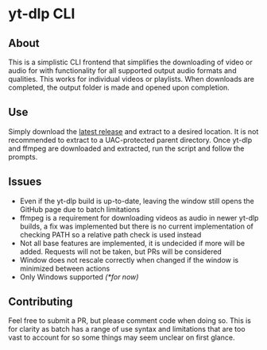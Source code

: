 # yt-dlp CLI

## About
This is a simplistic CLI frontend that simplifies the downloading of video or audio for with functionality for all supported output audio formats and qualities. This works for individual videos or playlists. When downloads are completed, the output folder is made and opened upon completion.

## Use
Simply download the [latest release](https://github.com/MrMendelli/yt-dlp-CLI/releases/latest) and extract to a desired location. It is not recommended to extract to a UAC-protected parent directory. Once yt-dlp and ffmpeg are downloaded and extracted, run the script and follow the prompts.

## Issues
- Even if the yt-dlp build is up-to-date, leaving the window still opens the GitHub page due to batch limitations
- ffmpeg is a requirement for downloading videos as audio in newer yt-dlp builds, a fix was implemented but there is no current implementation of checking PATH so a relative path check is used instead
- Not all base features are implemented, it is undecided if more will be added. Requests will not be taken, but PRs will be considered
- Window does not rescale correctly when changed if the window is minimized between actions
- Only Windows supported _(*for now)_

## Contributing
Feel free to submit a PR, but please comment code when doing so. This is for clarity as batch has a range of use syntax and limitations that are too vast to account for so some things may seem unclear on first glance. 
